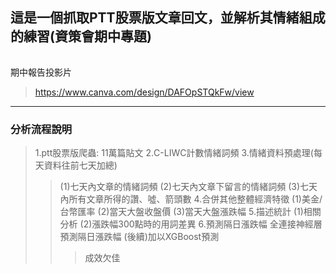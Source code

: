 ## 這是一個抓取PTT股票版文章回文，並解析其情緒組成的練習(資策會期中專題)
######
期中報告投影片
>https://www.canva.com/design/DAFOpSTQkFw/view
---
### 分析流程說明
>1.ptt股票版爬蟲: 11萬篇貼文
>2.C-LIWC計數情緒詞頻
>3.情緒資料預處理(每天資料往前七天加總)
>>(1)七天內文章的情緒詞頻
>>(2)七天內文章下留言的情緒詞頻
>>(3)七天內所有文章所得的讚、噓、箭頭數
>4.合併其他整體經濟特徵
>>(1)美金/台幣匯率
>>(2)當天大盤收盤價
>>(3)當天大盤漲跌幅
>5.描述統計
>>(1)相關分析
>>(2)漲跌幅300點時的用詞差異
>6.預測隔日漲跌幅
>>全連接神經層預測隔日漲跌幅
>>(後續)加以XGBoost預測
>>>成效欠佳
